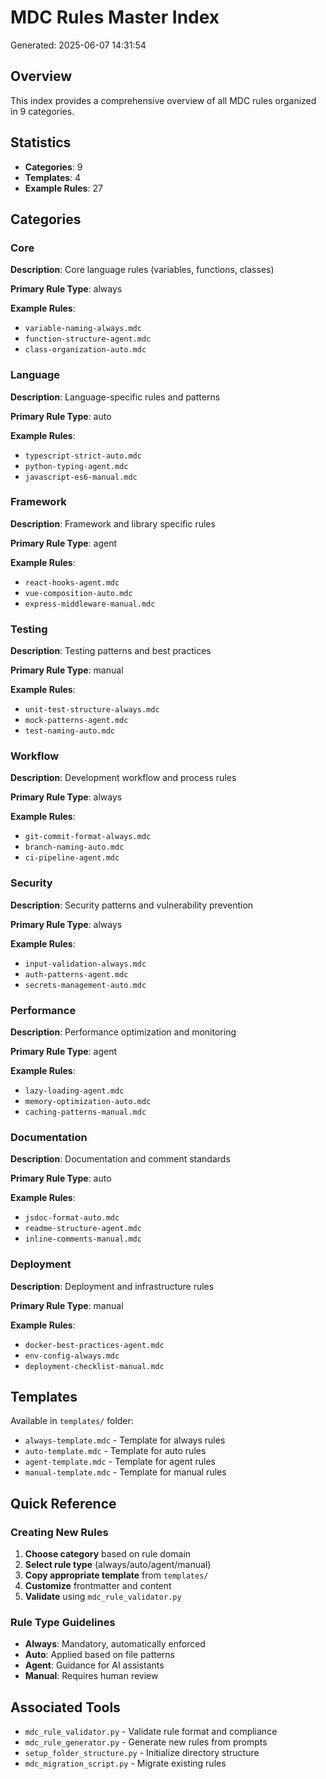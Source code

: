 # MDC Rules Master Index

Generated: 2025-06-07 14:31:54

## Overview

This index provides a comprehensive overview of all MDC rules organized in 9 categories.

## Statistics

- **Categories**: 9
- **Templates**: 4
- **Example Rules**: 27

## Categories

### Core

**Description**: Core language rules (variables, functions, classes)

**Primary Rule Type**: always

**Example Rules**:
- `variable-naming-always.mdc`
- `function-structure-agent.mdc`
- `class-organization-auto.mdc`

### Language

**Description**: Language-specific rules and patterns

**Primary Rule Type**: auto

**Example Rules**:
- `typescript-strict-auto.mdc`
- `python-typing-agent.mdc`
- `javascript-es6-manual.mdc`

### Framework

**Description**: Framework and library specific rules

**Primary Rule Type**: agent

**Example Rules**:
- `react-hooks-agent.mdc`
- `vue-composition-auto.mdc`
- `express-middleware-manual.mdc`

### Testing

**Description**: Testing patterns and best practices

**Primary Rule Type**: manual

**Example Rules**:
- `unit-test-structure-always.mdc`
- `mock-patterns-agent.mdc`
- `test-naming-auto.mdc`

### Workflow

**Description**: Development workflow and process rules

**Primary Rule Type**: always

**Example Rules**:
- `git-commit-format-always.mdc`
- `branch-naming-auto.mdc`
- `ci-pipeline-agent.mdc`

### Security

**Description**: Security patterns and vulnerability prevention

**Primary Rule Type**: always

**Example Rules**:
- `input-validation-always.mdc`
- `auth-patterns-agent.mdc`
- `secrets-management-auto.mdc`

### Performance

**Description**: Performance optimization and monitoring

**Primary Rule Type**: agent

**Example Rules**:
- `lazy-loading-agent.mdc`
- `memory-optimization-auto.mdc`
- `caching-patterns-manual.mdc`

### Documentation

**Description**: Documentation and comment standards

**Primary Rule Type**: auto

**Example Rules**:
- `jsdoc-format-auto.mdc`
- `readme-structure-agent.mdc`
- `inline-comments-manual.mdc`

### Deployment

**Description**: Deployment and infrastructure rules

**Primary Rule Type**: manual

**Example Rules**:
- `docker-best-practices-agent.mdc`
- `env-config-always.mdc`
- `deployment-checklist-manual.mdc`

## Templates

Available in `templates/` folder:

- `always-template.mdc` - Template for always rules
- `auto-template.mdc` - Template for auto rules
- `agent-template.mdc` - Template for agent rules
- `manual-template.mdc` - Template for manual rules

## Quick Reference

### Creating New Rules

1. **Choose category** based on rule domain
2. **Select rule type** (always/auto/agent/manual)
3. **Copy appropriate template** from `templates/`
4. **Customize** frontmatter and content
5. **Validate** using `mdc_rule_validator.py`

### Rule Type Guidelines

- **Always**: Mandatory, automatically enforced
- **Auto**: Applied based on file patterns
- **Agent**: Guidance for AI assistants
- **Manual**: Requires human review

## Associated Tools

- `mdc_rule_validator.py` - Validate rule format and compliance
- `mdc_rule_generator.py` - Generate new rules from prompts
- `setup_folder_structure.py` - Initialize directory structure
- `mdc_migration_script.py` - Migrate existing rules
